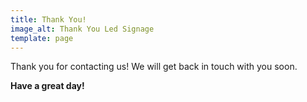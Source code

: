```yaml
---
title: Thank You!
image_alt: Thank You Led Signage
template: page
---
```


Thank you for contacting us! We will get back in touch with you soon.

**Have a great day!**